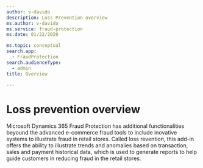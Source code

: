 ```yaml
---
author: v-davido
description: Loss Prevention overview
ms.author: v-davido
ms.service: fraud-protection
ms.date: 01/22/2020

ms.topic: conceptual
search.app: 
  - FraudProtection
search.audienceType:
  - admin
title: Overview

---
```



# Loss prevention overview

Microsoft Dynamics 365 Fraud Protection has additional functionalities beyound the advanced e-commerce fraud tools to include inovative systems to illustrate fraud in retail stores. Called loss revention, this add-in offers the ability to illustrate trends and anomalies based on transaction, sales and payment historical data, which is used to generate reports to help guide customers in reducing fraud in the retail stores.


